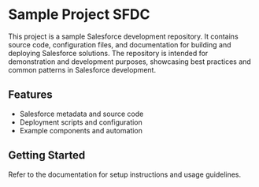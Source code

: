 # Sample Project SFDC

This project is a sample Salesforce development repository. It contains source code, configuration files, and documentation for building and deploying Salesforce solutions. The repository is intended for demonstration and development purposes, showcasing best practices and common patterns in Salesforce development.

## Features

- Salesforce metadata and source code
- Deployment scripts and configuration
- Example components and automation

## Getting Started

Refer to the documentation for setup instructions and usage guidelines.
